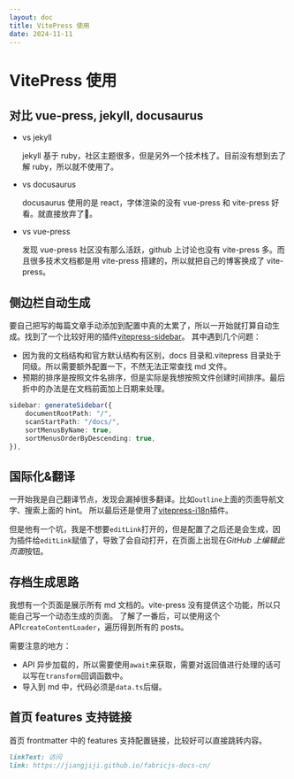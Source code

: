 ```yaml
---
layout: doc
title: VitePress 使用
date: 2024-11-11
---
```


# VitePress 使用

## 对比 vue-press, jekyll, docusaurus

- vs jekyll
  
  jekyll 基于 ruby，社区主题很多，但是另外一个技术栈了。目前没有想到去了解 ruby，所以就不使用了。

- vs docusaurus
  
  docusaurus 使用的是 react，字体渲染的没有 vue-press 和 vite-press 好看。就直接放弃了🤣。

- vs vue-press
  
  发现 vue-press 社区没有那么活跃，github 上讨论也没有 vite-press 多。而且很多技术文档都是用 vite-press 搭建的，所以就把自己的博客换成了 vite-press。

## 侧边栏自动生成

要自己把写的每篇文章手动添加到配置中真的太累了，所以一开始就打算自动生成。找到了一个比较好用的插件[vitepress-sidebar](https://vitepress-sidebar.cdget.com/)。
其中遇到几个问题：

- 因为我的文档结构和官方默认结构有区别，docs 目录和.vitepress 目录处于同级。所以需要额外配置一下，不然无法正常查找 md 文件。
- 预期的排序是按照文件名排序，但是实际是我想按照文件创建时间排序。最后折中的办法是在文档前面加上日期来处理。

```ts
sidebar: generateSidebar({
    documentRootPath: "/",
    scanStartPath: "/docs/",
    sortMenusByName: true,
    sortMenusOrderByDescending: true,
}),
```

## 国际化&翻译

一开始我是自己翻译节点，发现会漏掉很多翻译。比如`outline`上面的页面导航文字、搜索上面的 hint。
所以最后还是使用了[vitepress-i18n](https://vitepress-i18n.cdget.com/)插件。

但是他有一个坑，我是不想要`editLink`打开的，但是配置了之后还是会生成，因为插件给`editLink`赋值了，导致了会自动打开，在页面上出现在*GitHub 上编辑此页面*按钮。

## 存档生成思路

我想有一个页面是展示所有 md 文档的。vite-press 没有提供这个功能，所以只能自己写一个动态生成的页面。
了解了一番后，可以使用这个 API`createContentLoader`，遍历得到所有的 posts。

需要注意的地方：

- API 异步加载的，所以需要使用`await`来获取，需要对返回值进行处理的话可以写在`transform`回调函数中。
- 导入到 md 中，代码必须是`data.ts`后缀。

## 首页 features 支持链接

首页 frontmatter 中的 features 支持配置链接，比较好可以直接跳转内容。

```md
linkText: 访问
link: https://jiangjiji.github.io/fabricjs-docs-cn/
```

